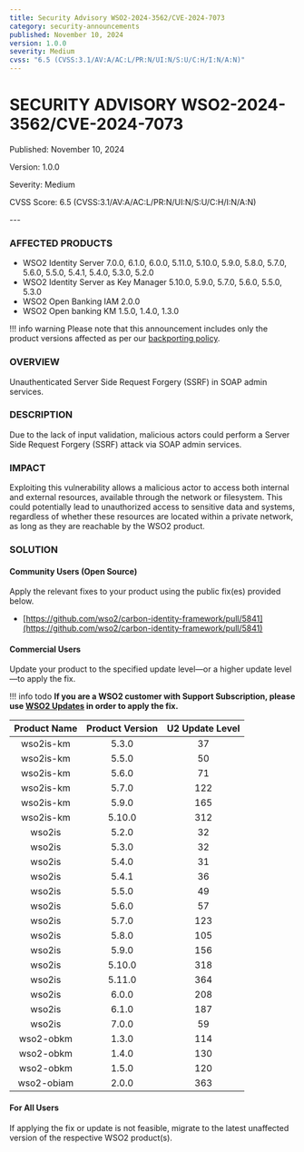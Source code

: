 ```yaml
---
title: Security Advisory WSO2-2024-3562/CVE-2024-7073
category: security-announcements
published: November 10, 2024
version: 1.0.0
severity: Medium
cvss: "6.5 (CVSS:3.1/AV:A/AC:L/PR:N/UI:N/S:U/C:H/I:N/A:N)"
---
```


# SECURITY ADVISORY WSO2-2024-3562/CVE-2024-7073

<p class="doc-info">Published: November 10, 2024</p>
<p class="doc-info">Version: 1.0.0</p>
<p class="doc-info">Severity: Medium</p>
<p class="doc-info">CVSS Score: 6.5 (CVSS:3.1/AV:A/AC:L/PR:N/UI:N/S:U/C:H/I:N/A:N)</p>
---

### AFFECTED PRODUCTS
* WSO2 Identity Server 7.0.0, 6.1.0, 6.0.0, 5.11.0, 5.10.0, 5.9.0, 5.8.0, 5.7.0, 5.6.0, 5.5.0, 5.4.1, 5.4.0, 5.3.0, 5.2.0
* WSO2 Identity Server as Key Manager 5.10.0, 5.9.0, 5.7.0, 5.6.0, 5.5.0, 5.3.0
* WSO2 Open Banking IAM 2.0.0
* WSO2 Open banking KM 1.5.0, 1.4.0, 1.3.0

!!! info warning
    Please note that this announcement includes only the product versions affected as per our [backporting policy](https://security.docs.wso2.com/en/latest/security-processes/vulnerability-management-process/#backport-policy).


### OVERVIEW
Unauthenticated Server Side Request Forgery (SSRF) in SOAP admin services.


### DESCRIPTION
Due to the lack of input validation, malicious actors could perform a Server Side Request Forgery (SSRF) attack via SOAP admin services.

### IMPACT
Exploiting this vulnerability allows a malicious actor to access both internal and external resources, available through the network or filesystem. This could potentially lead to unauthorized access to sensitive data and systems, regardless of whether these resources are located within a private network, as long as they are reachable by the WSO2 product.

### SOLUTION

#### Community Users (Open Source)
Apply the relevant fixes to your product using the public fix(es) provided below.

* [https://github.com/wso2/carbon-identity-framework/pull/5841](https://github.com/wso2/carbon-identity-framework/pull/5841)


#### Commercial Users
Update your product to the specified update level—or a higher update level—to apply the fix.

!!! info todo
    **If you are a WSO2 customer with Support Subscription, please use [WSO2 Updates](https://wso2.com/updates/) in order to apply the fix.**

| Product Name | Product Version | U2 Update Level |
|:------------:|:---------------:|:---------------:|
| wso2is-km    | 5.3.0           | 37              |
| wso2is-km    | 5.5.0           | 50              |
| wso2is-km    | 5.6.0           | 71              |
| wso2is-km    | 5.7.0           | 122             |
| wso2is-km    | 5.9.0           | 165             |
| wso2is-km    | 5.10.0          | 312             |
| wso2is       | 5.2.0           | 32              |
| wso2is       | 5.3.0           | 32              |
| wso2is       | 5.4.0           | 31              |
| wso2is       | 5.4.1           | 36              |
| wso2is       | 5.5.0           | 49              |
| wso2is       | 5.6.0           | 57              |
| wso2is       | 5.7.0           | 123             |
| wso2is       | 5.8.0           | 105             |
| wso2is       | 5.9.0           | 156             |
| wso2is       | 5.10.0          | 318             |
| wso2is       | 5.11.0          | 364             |
| wso2is       | 6.0.0           | 208             |
| wso2is       | 6.1.0           | 187             |
| wso2is       | 7.0.0           | 59              |
| wso2-obkm    | 1.3.0           | 114             |
| wso2-obkm    | 1.4.0           | 130             |
| wso2-obkm    | 1.5.0           | 120             |
| wso2-obiam   | 2.0.0           | 363             |

#### For All Users
If applying the fix or update is not feasible, migrate to the latest unaffected version of the respective WSO2 product(s).
